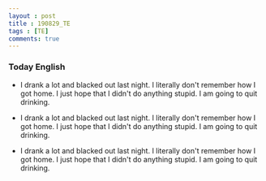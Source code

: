 ```yaml
---
layout : post
title : 190829_TE
tags : [TE]
comments: true
---
```

### Today English
- I drank a lot and blacked out last night. I literally don't remember how I got home. I just hope that I didn't do anything stupid. I am going to quit drinking.

- I drank a lot and blacked out last night. I literally don't remember how I got home. I just hope that I didn't do anything stupid. I am going to quit drinking.

- I drank a lot and blacked out last night. I literally don't remember how I got home. I just hope that I didn't do anything stupid. I am going to quit drinking.
